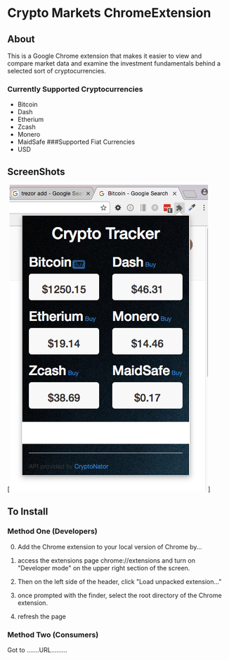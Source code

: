 # Crypto Markets ChromeExtension

## About
This is a Google Chrome extension that makes it easier to view and compare market data and examine the investment fundamentals behind a selected sort of cryptocurrencies.

### Currently Supported Cryptocurrencies
  - Bitcoin
  - Dash
  - Etherium
  - Zcash
  - Monero
  - MaidSafe
###Supported Fiat Currencies
  - USD

## ScreenShots
[<img src="https://github.com/Mithridates01/CryptocurrenceyChromeExtension/blob/master/Screen%20Shot%202017-03-07%20at%2012.15.18%20PM.png">]


## To Install

### Method One (Developers)

  0. Add the Chrome extension to your local version of Chrome by...

  1. access the extensions page chrome://extensions and turn on "Developer mode" on
     the upper right section of the screen.

  2.  Then on the left side of the header, click "Load unpacked extension..."

  3. once prompted with the finder, select the root directory of the Chrome extension.

  4. refresh the page

### Method Two (Consumers)
  Got to .......URL.........
